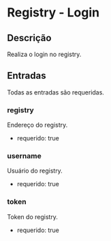 # Registry - Login
## Descrição
Realiza o login no registry.
## Entradas
Todas as entradas são requeridas.

### registry
Endereço do registry.
- requerido: true
### username
Usuário do registry.
- requerido: true
### token
Token do registry.
- requerido: true